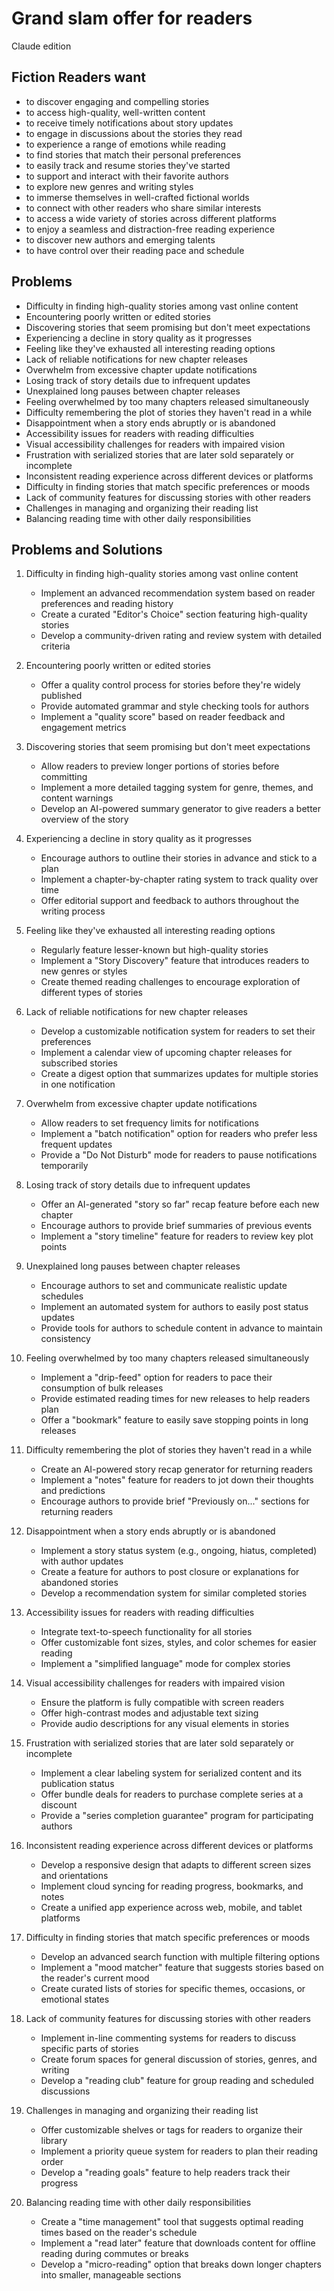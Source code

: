 # Grand slam offer for readers

Claude edition

## Fiction Readers want

- to discover engaging and compelling stories
- to access high-quality, well-written content
- to receive timely notifications about story updates
- to engage in discussions about the stories they read
- to experience a range of emotions while reading
- to find stories that match their personal preferences
- to easily track and resume stories they've started
- to support and interact with their favorite authors
- to explore new genres and writing styles
- to immerse themselves in well-crafted fictional worlds
- to connect with other readers who share similar interests
- to access a wide variety of stories across different platforms
- to enjoy a seamless and distraction-free reading experience
- to discover new authors and emerging talents
- to have control over their reading pace and schedule

## Problems

- Difficulty in finding high-quality stories among vast online content
- Encountering poorly written or edited stories
- Discovering stories that seem promising but don't meet expectations
- Experiencing a decline in story quality as it progresses
- Feeling like they've exhausted all interesting reading options
- Lack of reliable notifications for new chapter releases
- Overwhelm from excessive chapter update notifications
- Losing track of story details due to infrequent updates
- Unexplained long pauses between chapter releases
- Feeling overwhelmed by too many chapters released simultaneously
- Difficulty remembering the plot of stories they haven't read in a while
- Disappointment when a story ends abruptly or is abandoned
- Accessibility issues for readers with reading difficulties
- Visual accessibility challenges for readers with impaired vision
- Frustration with serialized stories that are later sold separately or incomplete
- Inconsistent reading experience across different devices or platforms
- Difficulty in finding stories that match specific preferences or moods
- Lack of community features for discussing stories with other readers
- Challenges in managing and organizing their reading list
- Balancing reading time with other daily responsibilities

## Problems and Solutions

1. Difficulty in finding high-quality stories among vast online content
   - Implement an advanced recommendation system based on reader preferences and reading history
   - Create a curated "Editor's Choice" section featuring high-quality stories
   - Develop a community-driven rating and review system with detailed criteria

2. Encountering poorly written or edited stories
   - Offer a quality control process for stories before they're widely published
   - Provide automated grammar and style checking tools for authors
   - Implement a "quality score" based on reader feedback and engagement metrics

3. Discovering stories that seem promising but don't meet expectations
   - Allow readers to preview longer portions of stories before committing
   - Implement a more detailed tagging system for genre, themes, and content warnings
   - Develop an AI-powered summary generator to give readers a better overview of the story

4. Experiencing a decline in story quality as it progresses
   - Encourage authors to outline their stories in advance and stick to a plan
   - Implement a chapter-by-chapter rating system to track quality over time
   - Offer editorial support and feedback to authors throughout the writing process

5. Feeling like they've exhausted all interesting reading options
   - Regularly feature lesser-known but high-quality stories
   - Implement a "Story Discovery" feature that introduces readers to new genres or styles
   - Create themed reading challenges to encourage exploration of different types of stories

6. Lack of reliable notifications for new chapter releases
   - Develop a customizable notification system for readers to set their preferences
   - Implement a calendar view of upcoming chapter releases for subscribed stories
   - Create a digest option that summarizes updates for multiple stories in one notification

7. Overwhelm from excessive chapter update notifications
   - Allow readers to set frequency limits for notifications
   - Implement a "batch notification" option for readers who prefer less frequent updates
   - Provide a "Do Not Disturb" mode for readers to pause notifications temporarily

8. Losing track of story details due to infrequent updates
   - Offer an AI-generated "story so far" recap feature before each new chapter
   - Encourage authors to provide brief summaries of previous events
   - Implement a "story timeline" feature for readers to review key plot points

9. Unexplained long pauses between chapter releases
   - Encourage authors to set and communicate realistic update schedules
   - Implement an automated system for authors to easily post status updates
   - Provide tools for authors to schedule content in advance to maintain consistency

10. Feeling overwhelmed by too many chapters released simultaneously
    - Implement a "drip-feed" option for readers to pace their consumption of bulk releases
    - Provide estimated reading times for new releases to help readers plan
    - Offer a "bookmark" feature to easily save stopping points in long releases

11. Difficulty remembering the plot of stories they haven't read in a while
    - Create an AI-powered story recap generator for returning readers
    - Implement a "notes" feature for readers to jot down their thoughts and predictions
    - Encourage authors to provide brief "Previously on..." sections for returning readers

12. Disappointment when a story ends abruptly or is abandoned
    - Implement a story status system (e.g., ongoing, hiatus, completed) with author updates
    - Create a feature for authors to post closure or explanations for abandoned stories
    - Develop a recommendation system for similar completed stories

13. Accessibility issues for readers with reading difficulties
    - Integrate text-to-speech functionality for all stories
    - Offer customizable font sizes, styles, and color schemes for easier reading
    - Implement a "simplified language" mode for complex stories

14. Visual accessibility challenges for readers with impaired vision
    - Ensure the platform is fully compatible with screen readers
    - Offer high-contrast modes and adjustable text sizing
    - Provide audio descriptions for any visual elements in stories

15. Frustration with serialized stories that are later sold separately or incomplete
    - Implement a clear labeling system for serialized content and its publication status
    - Offer bundle deals for readers to purchase complete series at a discount
    - Provide a "series completion guarantee" program for participating authors

16. Inconsistent reading experience across different devices or platforms
    - Develop a responsive design that adapts to different screen sizes and orientations
    - Implement cloud syncing for reading progress, bookmarks, and notes
    - Create a unified app experience across web, mobile, and tablet platforms

17. Difficulty in finding stories that match specific preferences or moods
    - Develop an advanced search function with multiple filtering options
    - Implement a "mood matcher" feature that suggests stories based on the reader's current mood
    - Create curated lists of stories for specific themes, occasions, or emotional states

18. Lack of community features for discussing stories with other readers
    - Implement in-line commenting systems for readers to discuss specific parts of stories
    - Create forum spaces for general discussion of stories, genres, and writing
    - Develop a "reading club" feature for group reading and scheduled discussions

19. Challenges in managing and organizing their reading list
    - Offer customizable shelves or tags for readers to organize their library
    - Implement a priority queue system for readers to plan their reading order
    - Develop a "reading goals" feature to help readers track their progress

20. Balancing reading time with other daily responsibilities
    - Create a "time management" tool that suggests optimal reading times based on the reader's schedule
    - Implement a "read later" feature that downloads content for offline reading during commutes or breaks
    - Develop a "micro-reading" option that breaks down longer chapters into smaller, manageable sections